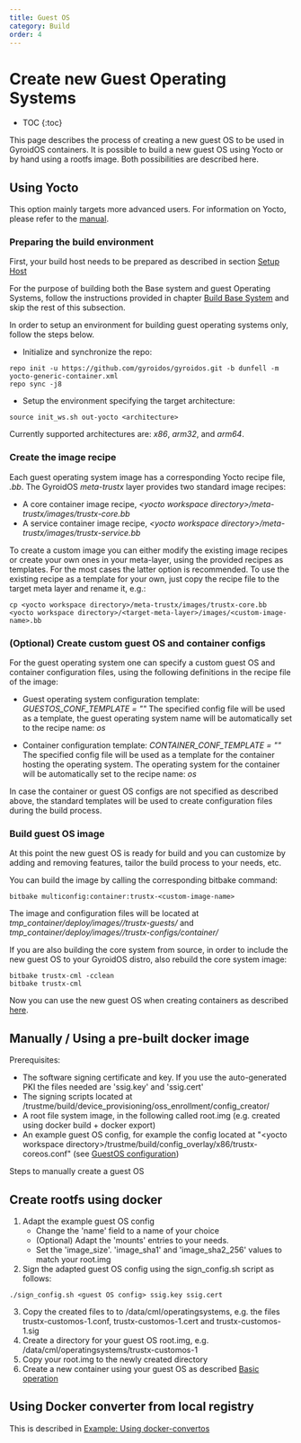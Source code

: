 ```yaml
---
title: Guest OS
category: Build
order: 4
---
```


# Create new Guest Operating Systems
- TOC
{:toc}

This page describes the process of creating a new guest OS to be used in GyroidOS containers.
It is possible to build a new guest OS using Yocto or by hand using a rootfs image. Both possibilities are described here.

## Using Yocto

This option mainly targets more advanced users. For information on Yocto, please refer to the [manual](https://www.yoctoproject.org/docs/current/mega-manual/mega-manual.html).  

### Preparing the build environment

First, your build host needs to be prepared as described in section [Setup Host](/build/setup_host)

For the purpose of building both the Base system and guest Operating Systems, follow the instructions provided in chapter [Build Base System](/build/build) and skip the rest of this subsection.

In order to setup an environment for building guest operating systems only, follow the steps below.

* Initialize and synchronize the repo:

```
repo init -u https://github.com/gyroidos/gyroidos.git -b dunfell -m yocto-generic-container.xml
repo sync -j8
```

* Setup the environment specifying the target architecture:

```
source init_ws.sh out-yocto <architecture>
```
Currently supported architectures are: *x86*, *arm32*, and *arm64*.


### Create the image recipe

Each guest operating system image has a corresponding Yocto recipe file, *<custom-image-name>.bb*. The GyroidOS *meta-trustx* layer provides two standard image recipes:

* A core container image recipe, *\<yocto workspace directory\>/meta-trustx/images/trustx-core.bb*
* A service container image recipe, *\<yocto workspace directory\>/meta-trustx/images/trustx-service.bb*

To create a custom image you can either modify the existing image recipes or create your own ones in your meta-layer, using the provided recipes as templates. For the most cases the latter option is recommended. To use the existing recipe as a template for your own, just copy the recipe file to the target meta layer and rename it, e.g.:

```
cp <yocto workspace directory>/meta-trustx/images/trustx-core.bb <yocto workspace directory>/<target-meta-layer>/images/<custom-image-name>.bb
```

### (Optional) Create custom guest OS and container configs

For the guest operating system one can specify a custom guest OS and container configuration files, using the following definitions in the recipe file of the image:

* Guest operating system configuration template: *GUESTOS_CONF_TEMPLATE = "<path-to-config-file>"*
The specified config file will be used as a template, the guest operating system name will be automatically set to the recipe name: *<custom-image-name>os*

* Container configuration template: *CONTAINER_CONF_TEMPLATE = "<path-to-config-file>"*
The specified config file will be used as a template for the container hosting the operating system. The operating system for the container will be automatically set to the recipe name: *<custom-image-name>os*

In case the container or guest OS configs are not specified as described above, the standard templates will be used to create configuration files during the build process.

### Build guest OS image

At this point the new guest OS is ready for build and you can customize by adding and removing features, tailor the build process to your needs, etc.

You can build the image by calling the corresponding bitbake command:

```
bitbake multiconfig:container:trustx-<custom-image-name>
```

The image and configuration files will be located at *tmp_container/deploy/images/<architecture>/trustx-guests/* and *tmp_container/deploy/images/<architecture>/trustx-configs/container/*

If you are also building the core system from source, in order to include the new guest OS to your GyroidOS distro, also rebuild the core system image:
```
bitbake trustx-cml -cclean
bitbake trustx-cml
```

Now you can use the new guest OS when creating containers as described [here](/operate/control).

## Manually / Using a pre-built docker image
Prerequisites:
* The software signing certificate and key. If you use the auto-generated PKI the files needed are 'ssig.key' and 'ssig.cert'
* The signing scripts located at <yocto workspace directory>/trustme/build/device_provisioning/oss_enrollment/config_creator/
* A root file system image, in the following called root.img (e.g. created using docker build + docker export)
* An example guest OS config, for example the config located at "\<yocto workspace directory\>/trustme/build/config_overlay/x86/trustx-coreos.conf" (see [GuestOS configuration](/operate/guestos_config))


Steps to manually create a guest OS

## Create rootfs using docker
1. Adapt the example guest OS config
	* Change the 'name' field to a name of your choice
	* (Optional) Adapt the 'mounts' entries to your needs.
	* Set the 'image_size'. 'image_sha1' and 'image_sha2_256' values to match your root.img
2. Sign the adapted guest OS config using the sign_config.sh script as follows:
```
./sign_config.sh <guest OS config> ssig.key ssig.cert
```
3. Copy the created files to to /data/cml/operatingsystems, e.g. the files trustx-customos-1.conf, trustx-customos-1.cert and trustx-customos-1.sig
4. Create a directory for your guest OS root.img, e.g. /data/cml/operatingsystems/trustx-customos-1
5. Copy your root.img to the newly created directory
6. Create a new container using your guest OS as described [Basic operation](/operate/control)

## Using Docker converter from local registry
This is described in [Example: Using docker-convertos](/operate/examples#example-using-docker-convertos)
